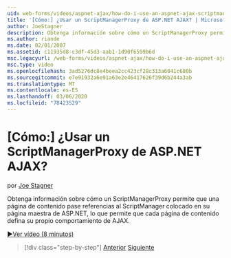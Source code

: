 ```yaml
---
uid: web-forms/videos/aspnet-ajax/how-do-i-use-an-aspnet-ajax-scriptmanagerproxy
title: '[Cómo:] ¿Usar un ScriptManagerProxy de ASP.NET AJAX? | Microsoft Docs'
author: JoeStagner
description: Obtenga información sobre cómo un ScriptManagerProxy permite que una página de contenido pase referencias al ScriptManager colocado en su página maestra de ASP.NET, lo que permite que cada página de contenido t...
ms.author: riande
ms.date: 02/01/2007
ms.assetid: c11935d8-c3df-45d3-aab1-1d90f6599b6d
msc.legacyurl: /web-forms/videos/aspnet-ajax/how-do-i-use-an-aspnet-ajax-scriptmanagerproxy
msc.type: video
ms.openlocfilehash: 3ad5276dc8e4beea2cc423cf28c313a6041c680b
ms.sourcegitcommit: e7e91932a6e91a63e2e46417626f39d6b244a3ab
ms.translationtype: MT
ms.contentlocale: es-ES
ms.lasthandoff: 03/06/2020
ms.locfileid: "78423529"
---
```

# <a name="how-do-i-use-an-aspnet-ajax-scriptmanagerproxy"></a>[Cómo:] ¿Usar un ScriptManagerProxy de ASP.NET AJAX?

por [Joe Stagner](https://github.com/JoeStagner)

Obtenga información sobre cómo un ScriptManagerProxy permite que una página de contenido pase referencias al ScriptManager colocado en su página maestra de ASP.NET, lo que permite que cada página de contenido defina su propio comportamiento de AJAX.

[&#9654;Ver vídeo (8 minutos)](https://channel9.msdn.com/Blogs/ASP-NET-Site-Videos/how-do-i-use-an-aspnet-ajax-scriptmanagerproxy)

> [!div class="step-by-step"]
> [Anterior](how-do-i-use-the-aspnet-ajax-client-library-controls.md)
> [Siguiente](how-do-i-use-the-aspnet-ajax-roundedcorners-extender.md)
